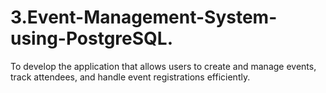 # 3.Event-Management-System-using-PostgreSQL.
To develop the application that allows users to create and manage events, track attendees, and handle event registrations efficiently. 

